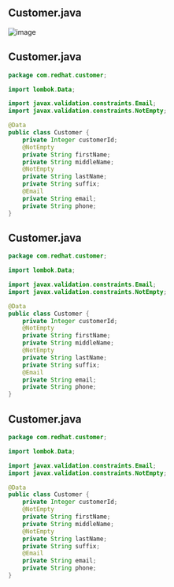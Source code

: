 ## Customer.java
![image](https://user-images.githubusercontent.com/67165182/208379411-da58b4ae-4ebf-4918-a80e-540a84c8c5a1.png)
## Customer.java

```java
package com.redhat.customer;

import lombok.Data;

import javax.validation.constraints.Email;
import javax.validation.constraints.NotEmpty;

@Data
public class Customer {
    private Integer customerId;
    @NotEmpty
    private String firstName;
    private String middleName;
    @NotEmpty
    private String lastName;
    private String suffix;
    @Email
    private String email;
    private String phone;
}
```
## Customer.java

```java
package com.redhat.customer;

import lombok.Data;

import javax.validation.constraints.Email;
import javax.validation.constraints.NotEmpty;

@Data
public class Customer {
    private Integer customerId;
    @NotEmpty
    private String firstName;
    private String middleName;
    @NotEmpty
    private String lastName;
    private String suffix;
    @Email
    private String email;
    private String phone;
}
```
## Customer.java

```java
package com.redhat.customer;

import lombok.Data;

import javax.validation.constraints.Email;
import javax.validation.constraints.NotEmpty;

@Data
public class Customer {
    private Integer customerId;
    @NotEmpty
    private String firstName;
    private String middleName;
    @NotEmpty
    private String lastName;
    private String suffix;
    @Email
    private String email;
    private String phone;
}
```
